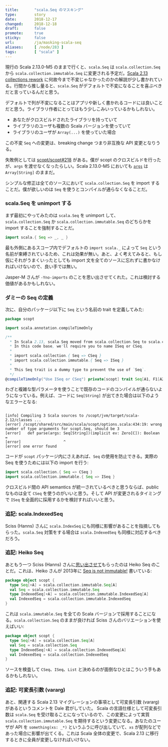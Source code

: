 ```yaml
---
title:       "scala.Seq のマスキング"
type:        story
date:        2018-12-17
changed:     2018-12-18
draft:       false
promote:     true
sticky:      false
url:         /ja/masking-scala-seq
aliases:     [ /node/283 ]
tags:        [ "scala" ]
---
```


  [1]: https://www.scala-lang.org/blog/2017/02/28/collections-rework.html#language-integration
  [218]: https://github.com/scopt/scopt/issues/218
  [args]: https://github.com/scala/scala/blob/v2.13.0-M5/src/library/scala/App.scala#L46
  [11317]: https://github.com/scala/bug/issues/11317
  [heiko]: https://hseeberger.wordpress.com/2013/10/25/attention-seq-is-not-immutable/

現行の Scala 2.13.0-M5 のままで行くと、`scala.Seq` は `scala.collection.Seq` から `scala.collection.immutable.Seq` に変更される予定だ。[Scala 2.13 collections rework][1] に何故今まで不変じゃなかったのかの解説が少し書かれている。行間から推し量ると、`scala.Seq` がデフォルトで不変になることを喜ぶべきだと言っているんだと思う。

デフォルトで列が不変になることはアプリや新しく書かれるコードには良いことだと思う。ライブラリ作者にとってはもう少しこみいっているかもしれない。

- あなたがクロスビルドされたライブラリを持っていて
- ライブラリのユーザも複数の Scala バージョンを使っていて
- ライブラリのユーザが `Array(...)` を使っていた場合

この不変 `Seq` への変更は、breaking change つまり非互換な API 変更となりうる。

失敗例としては [scopt/scopt#218][218] がある。僕が scopt のクロスビルドを行ったが、`args` を渡せなくなったらしい。Scala 2.13.0-M5 においても [`args`][args] は `Array[String]` のままだ。

シンプルな修正は全てのソースにおいて `scala.collection.Seq` を import することだ。僕が欲しいのは `Seq` を使うとコンパイルが通らなくなることだ。

### scala.Seq を unimport する

まず最初にやってみたのは `scala.Seq` を unimport して、`scala.collection.Seq` か `scala.collection.immutable.Seq` のどちらかを import することを強制することだ。

```scala
import scala.{ Seq => _, _ }
```

最も外側にあるスコープ内でデフォルトの `import scala._` によって `Seq` という名前が束縛されているため、これは効果が無い。あと、よく考えてみると、もし仮にそれがうまくいったとしても import 文を全てのソースに忘れずに書かなければいけないので、良い手では無い。

Jasper-M さんが `-Yno-imports` のことを思い出させてくれた。これは検討する価値があるかもしれない。

### ダミーの Seq の定義

次に、自分のパッケージ以下に `Seq` という名前の trait を定義してみた:

```scala
package scopt

import scala.annotation.compileTimeOnly

/**
  * In Scala 2.13, scala.Seq moved from scala.collection.Seq to scala.collection.immutable.Seq.
  * In this code base, we'll require you to name ISeq or CSeq.
  *
  * import scala.collection.{ Seq => CSeq }
  * import scala.collection.immutable.{ Seq => ISeq }
  *
  * This Seq trait is a dummy type to prevent the use of `Seq`.
  */
@compileTimeOnly("Use ISeq or CSeq") private[scopt] trait Seq[A1, F1[A2], A3]
```

わざと複雑な型パラメータを使うことで既存のコードのコンパイルが通らないようになっている。例えば、コードに `Seq[String]` が出てきた場合は以下のようなエラーとなる:

<code>
[info] Compiling 3 Scala sources to /scopt/jvm/target/scala-2.12/classes ...
[error] /scopt/shared/src/main/scala/scopt/options.scala:434:19: wrong number of type arguments for scopt.Seq, should be 3
[error]   def parse(args: Seq[String])(implicit ev: Zero[C]): Boolean =
[error]                   ^
[error] one error found
</code>

コードが `scopt` パッケージ内にさえあれば、`Seq` の使用を防止できる。実際の Seq を使うためには以下の import を行う:

```scala
import scala.collection.{ Seq => CSeq }
import scala.collection.immutable.{ Seq => ISeq }
```

クロスビルド間の API semantics が統一されているべきと思うならば、public なものは全て `CSeq` を使うのがいいと思う。そして API が変更されるタイミングで `ISeq` を全面的に採用するかを検討すればいいと思う。

### 追記: scala.IndexedSeq

Sciss (Hanns) さんに `scala.IndexSeq` にも同様に影響があることを指摘してもらった。`scala.Seq` 対策をする場合は `scala.IndexedSeq` も同様に対応するべきだろう。

### 追記: Heiko Seq

あともう一つ Sciss (Hanns) さんに[思い出させて](https://www.reddit.com/r/scala/comments/a71pi3/masking_scalaseq/)もらったのは Heiko Seq のことだ。これは、Heiko さんが 2013年に [Seq is not immutable!][heiko] 書いている:

```scala
package object scopt {
  type Seq[+A] = scala.collection.immutable.Seq[A]
  val Seq = scala.collection.immutable.Seq
  type IndexedSeq[+A] = scala.collection.immutable.IndexedSeq[A]
  val IndexedSeq = scala.collection.immutable.IndexedSeq
}
```

これは `scala.immutable.Seq` を全ての Scala バージョンで採用することになる。`scala.collection.Seq` のままが良ければ Sciss さんのバリエーションを使えばいい:

```scala
package object scopt {
  type Seq[+A] = scala.collection.Seq[A]
  val Seq = scala.collection.Seq
  type IndexedSeq[+A] = scala.collection.IndexedSeq[A]
  val IndexedSeq = scala.collection.IndexedSeq
}
```

ソースを検査して `CSeq`、`ISeq`、`List` と決めるのが面倒なひとはこういう手もあるかもしれない。

### 追記: 可変長引数 (vararg)

あと、関連する Scala 2.13 マイグレーションの事項として可変長引数 (vararg) があるというコメントを Dale 君がしていた。
Scala の言語仕様として可変長引数は `scala.Seq` を受け取ることになっているので、この変更によって実質 `scala.collection.immutable.Seq` を期待するという変更になる。あなたのユーザが API を `something(xs: _*)` というふうに呼び出していて、`xs` が配列などであった場合に影響が出てくる。これは Scala 全体の変更で、Scala 2.13 に移行するときに全員が変更しなければいけない。
